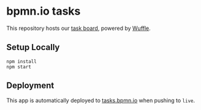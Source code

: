 # bpmn.io tasks

This repository hosts our [task board](https://tasks.bpmn.io/), powered by [Wuffle](https://github.com/nikku/wuffle).


## Setup Locally

```
npm install
npm start
```


## Deployment

This app is automatically deployed to [tasks.bpmn.io](https://tasks.bpmn.io/) when pushing to `live`.
